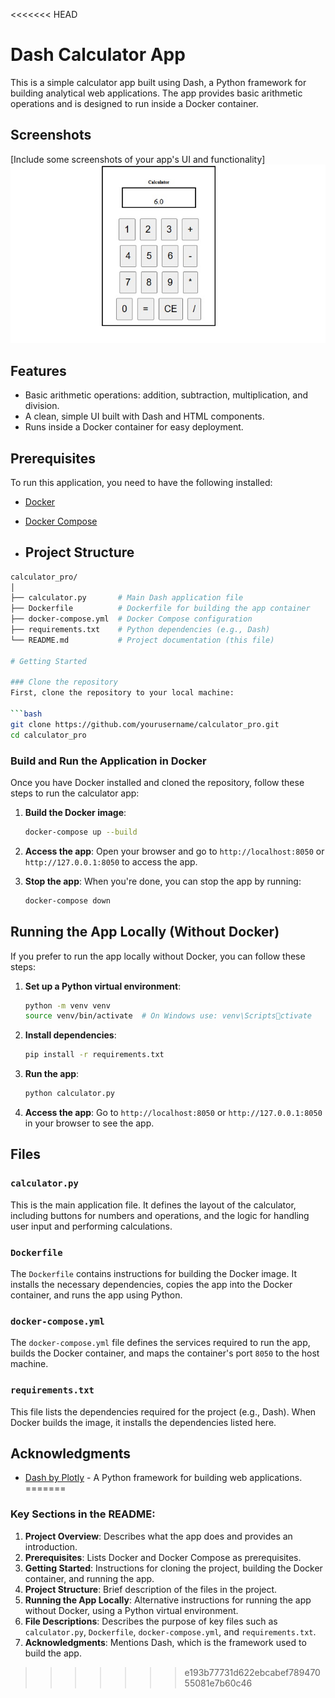 <<<<<<< HEAD

# Dash Calculator App

This is a simple calculator app built using Dash, a Python framework for building analytical web applications. The app provides basic arithmetic operations and is designed to run inside a Docker container.

## Screenshots
[Include some screenshots of your app's UI and functionality]
![App Screenshot](assets/Calculator.jpg)

## Features
- Basic arithmetic operations: addition, subtraction, multiplication, and division.
- A clean, simple UI built with Dash and HTML components.
- Runs inside a Docker container for easy deployment.

## Prerequisites
To run this application, you need to have the following installed:
- [Docker](https://www.docker.com/get-started)
- [Docker Compose](https://docs.docker.com/compose/install/)

- ## Project Structure
```bash
calculator_pro/
│
├── calculator.py       # Main Dash application file
├── Dockerfile          # Dockerfile for building the app container
├── docker-compose.yml  # Docker Compose configuration
├── requirements.txt    # Python dependencies (e.g., Dash)
└── README.md           # Project documentation (this file)

# Getting Started

### Clone the repository
First, clone the repository to your local machine:

```bash
git clone https://github.com/yourusername/calculator_pro.git
cd calculator_pro
```

### Build and Run the Application in Docker
Once you have Docker installed and cloned the repository, follow these steps to run the calculator app:

1. **Build the Docker image**:
   ```bash
   docker-compose up --build
   ```

2. **Access the app**:
   Open your browser and go to `http://localhost:8050` or `http://127.0.0.1:8050` to access the app.

3. **Stop the app**:
   When you're done, you can stop the app by running:
   ```bash
   docker-compose down
   ```

## Running the App Locally (Without Docker)
If you prefer to run the app locally without Docker, you can follow these steps:

1. **Set up a Python virtual environment**:
   ```bash
   python -m venv venv
   source venv/bin/activate  # On Windows use: venv\Scriptsctivate
   ```

2. **Install dependencies**:
   ```bash
   pip install -r requirements.txt
   ```

3. **Run the app**:
   ```bash
   python calculator.py
   ```

4. **Access the app**:
   Go to `http://localhost:8050` or `http://127.0.0.1:8050` in your browser to see the app.

## Files

### `calculator.py`
This is the main application file. It defines the layout of the calculator, including buttons for numbers and operations, and the logic for handling user input and performing calculations.

### `Dockerfile`
The `Dockerfile` contains instructions for building the Docker image. It installs the necessary dependencies, copies the app into the Docker container, and runs the app using Python.

### `docker-compose.yml`
The `docker-compose.yml` file defines the services required to run the app, builds the Docker container, and maps the container's port `8050` to the host machine.

### `requirements.txt`
This file lists the dependencies required for the project (e.g., Dash). When Docker builds the image, it installs the dependencies listed here.

## Acknowledgments
- [Dash by Plotly](https://dash.plotly.com/) - A Python framework for building web applications.
=======




### Key Sections in the README:
1. **Project Overview**: Describes what the app does and provides an introduction.
2. **Prerequisites**: Lists Docker and Docker Compose as prerequisites.
3. **Getting Started**: Instructions for cloning the project, building the Docker container, and running the app.
4. **Project Structure**: Brief description of the files in the project.
5. **Running the App Locally**: Alternative instructions for running the app without Docker, using a Python virtual environment.
6. **File Descriptions**: Describes the purpose of key files such as `calculator.py`, `Dockerfile`, `docker-compose.yml`, and `requirements.txt`.
7. **Acknowledgments**: Mentions Dash, which is the framework used to build the app.



>>>>>>> e193b77731d622ebcabef78947055081e7b60c46
